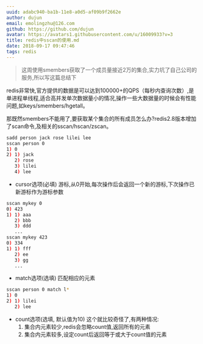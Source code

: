 ```yaml
---
uuid: adabc940-ba1b-11e8-a0d5-af09b9f2662e
author: dujun
email: emolingzhu@126.com
github: https://github.com/dujun
avatar: https://avatars1.githubusercontent.com/u/16009933?v=3
title: redis中sscan的使用.md
date: 2018-09-17 09:47:46
tags: redis
---
```

> 这周使用smembers获取了一个成员量接近2万的集合,实力坑了自己公司的服务,所以写这篇总结下

redis非常快,官方提供的数据是可以达到100000+的QPS（每秒内查询次数）,是单进程单线程,适合高并发单次数据量小的情况,操作一些大数据量的时候会有性能问题,如keys/smembers/hgetall。


那既然smembers不能用了,要获取某个集合的所有成员怎么办?redis2.8版本增加了scan命令,及相关的sscan/hscan/zscan。

```bash
sadd person jack rose lilei lee
sscan person 0
1) 0
2) 1) jack
   2) rose
   3) lilei
   4) lee
```

* cursor选项(必填)
  游标,从0开始,每次操作后会返回一个新的游标,下次操作已新游标作为游标参数

```bash
sscan mykey 0
0) 423
1) 1) aaa
   2) bbb
   3) ddd
   ...
sscan mykey 423
0) 334
1) 1) fff
   2) ee
   3) gg
   ...
```

* match选项(选填)
  匹配相应的元素

```bash
sscan person 0 match l*
1) 0
2) 1) lilei
   2) lee
```

* count选项(选填, 默认值为10)
  这个就比较奇怪了,有两种情况:
  1. 集合内元素较少,redis会忽略count值,返回所有的元素
  2. 集合内元素较多,设定count后返回等于或大于count值的元素